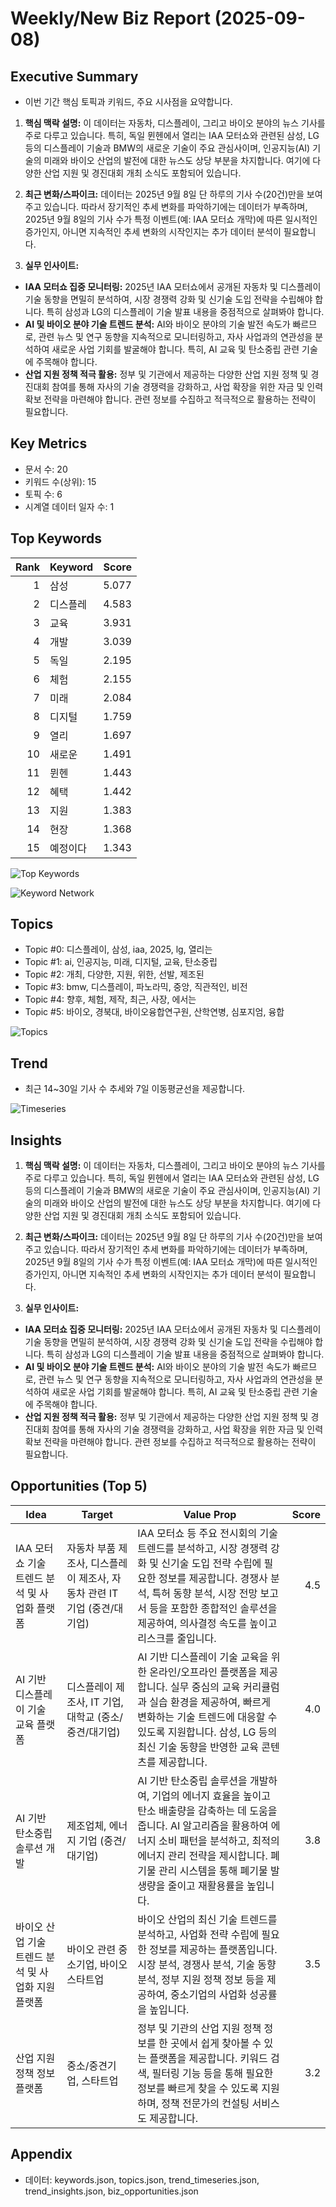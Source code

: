 # Weekly/New Biz Report (2025-09-08)

## Executive Summary

- 이번 기간 핵심 토픽과 키워드, 주요 시사점을 요약합니다.

1. **핵심 맥락 설명:**  이 데이터는 자동차, 디스플레이, 그리고 바이오 분야의 뉴스 기사를 주로 다루고 있습니다.  특히, 독일 뮌헨에서 열리는 IAA 모터쇼와 관련된 삼성, LG 등의 디스플레이 기술과 BMW의 새로운 기술이 주요 관심사이며, 인공지능(AI) 기술의 미래와 바이오 산업의 발전에 대한 뉴스도 상당 부분을 차지합니다.  여기에 다양한 산업 지원 및 경진대회 개최 소식도 포함되어 있습니다.


2. **최근 변화/스파이크:**  데이터는 2025년 9월 8일 단 하루의 기사 수(20건)만을 보여주고 있습니다.  따라서 장기적인 추세 변화를 파악하기에는 데이터가 부족하며, 2025년 9월 8일의 기사 수가 특정 이벤트(예: IAA 모터쇼 개막)에 따른 일시적인 증가인지, 아니면 지속적인 추세 변화의 시작인지는 추가 데이터 분석이 필요합니다.


3. **실무 인사이트:**

* **IAA 모터쇼 집중 모니터링:**  2025년 IAA 모터쇼에서 공개된 자동차 및 디스플레이 기술 동향을 면밀히 분석하여, 시장 경쟁력 강화 및 신기술 도입 전략을 수립해야 합니다.  특히 삼성과 LG의 디스플레이 기술 발표 내용을 중점적으로 살펴봐야 합니다.
* **AI 및 바이오 분야 기술 트렌드 분석:**  AI와 바이오 분야의 기술 발전 속도가 빠르므로, 관련 뉴스 및 연구 동향을 지속적으로 모니터링하고,  자사 사업과의 연관성을 분석하여 새로운 사업 기회를 발굴해야 합니다.  특히, AI 교육 및 탄소중립 관련 기술에 주목해야 합니다.
* **산업 지원 정책 적극 활용:**  정부 및 기관에서 제공하는 다양한 산업 지원 정책 및 경진대회 참여를 통해 자사의 기술 경쟁력을 강화하고, 사업 확장을 위한 자금 및 인력 확보 전략을 마련해야 합니다.  관련 정보를 수집하고 적극적으로 활용하는 전략이 필요합니다.

## Key Metrics

- 문서 수: 20
- 키워드 수(상위): 15
- 토픽 수: 6
- 시계열 데이터 일자 수: 1

## Top Keywords

| Rank | Keyword | Score |
|---:|---|---:|
| 1 | 삼성 | 5.077 |
| 2 | 디스플레 | 4.583 |
| 3 | 교육 | 3.931 |
| 4 | 개발 | 3.039 |
| 5 | 독일 | 2.195 |
| 6 | 체험 | 2.155 |
| 7 | 미래 | 2.084 |
| 8 | 디지털 | 1.759 |
| 9 | 열리 | 1.697 |
| 10 | 새로운 | 1.491 |
| 11 | 뮌헨 | 1.443 |
| 12 | 혜택 | 1.442 |
| 13 | 지원 | 1.383 |
| 14 | 현장 | 1.368 |
| 15 | 예정이다 | 1.343 |

![Top Keywords](fig/top_keywords.png)

![Keyword Network](fig/keyword_network.png)

## Topics

- Topic #0: 디스플레이, 삼성, iaa, 2025, lg, 열리는
- Topic #1: ai, 인공지능, 미래, 디지털, 교육, 탄소중립
- Topic #2: 개최, 다양한, 지원, 위한, 선발, 제조된
- Topic #3: bmw, 디스플레이, 파노라믹, 중앙, 직관적인, 비전
- Topic #4: 향후, 체험, 제작, 최근, 사장, 에서는
- Topic #5: 바이오, 경북대, 바이오융합연구원, 산학연병, 심포지엄, 융합

![Topics](fig/topics.png)

## Trend

- 최근 14~30일 기사 수 추세와 7일 이동평균선을 제공합니다.

![Timeseries](fig/timeseries.png)

## Insights

1. **핵심 맥락 설명:**  이 데이터는 자동차, 디스플레이, 그리고 바이오 분야의 뉴스 기사를 주로 다루고 있습니다.  특히, 독일 뮌헨에서 열리는 IAA 모터쇼와 관련된 삼성, LG 등의 디스플레이 기술과 BMW의 새로운 기술이 주요 관심사이며, 인공지능(AI) 기술의 미래와 바이오 산업의 발전에 대한 뉴스도 상당 부분을 차지합니다.  여기에 다양한 산업 지원 및 경진대회 개최 소식도 포함되어 있습니다.


2. **최근 변화/스파이크:**  데이터는 2025년 9월 8일 단 하루의 기사 수(20건)만을 보여주고 있습니다.  따라서 장기적인 추세 변화를 파악하기에는 데이터가 부족하며, 2025년 9월 8일의 기사 수가 특정 이벤트(예: IAA 모터쇼 개막)에 따른 일시적인 증가인지, 아니면 지속적인 추세 변화의 시작인지는 추가 데이터 분석이 필요합니다.


3. **실무 인사이트:**

* **IAA 모터쇼 집중 모니터링:**  2025년 IAA 모터쇼에서 공개된 자동차 및 디스플레이 기술 동향을 면밀히 분석하여, 시장 경쟁력 강화 및 신기술 도입 전략을 수립해야 합니다.  특히 삼성과 LG의 디스플레이 기술 발표 내용을 중점적으로 살펴봐야 합니다.
* **AI 및 바이오 분야 기술 트렌드 분석:**  AI와 바이오 분야의 기술 발전 속도가 빠르므로, 관련 뉴스 및 연구 동향을 지속적으로 모니터링하고,  자사 사업과의 연관성을 분석하여 새로운 사업 기회를 발굴해야 합니다.  특히, AI 교육 및 탄소중립 관련 기술에 주목해야 합니다.
* **산업 지원 정책 적극 활용:**  정부 및 기관에서 제공하는 다양한 산업 지원 정책 및 경진대회 참여를 통해 자사의 기술 경쟁력을 강화하고, 사업 확장을 위한 자금 및 인력 확보 전략을 마련해야 합니다.  관련 정보를 수집하고 적극적으로 활용하는 전략이 필요합니다.

## Opportunities (Top 5)

| Idea | Target | Value Prop | Score |
|---|---|---|---:|
| IAA 모터쇼 기술 트렌드 분석 및 사업화 플랫폼 | 자동차 부품 제조사, 디스플레이 제조사, 자동차 관련 IT 기업 (중견/대기업) | IAA 모터쇼 등 주요 전시회의 기술 트렌드를 분석하고, 시장 경쟁력 강화 및 신기술 도입 전략 수립에 필요한 정보를 제공합니다. 경쟁사 분석, 특허 동향 분석, 시장 전망 보고서 등을 포함한 종합적인 솔루션을 제공하여, 의사결정 속도를 높이고 리스크를 줄입니다. | 4.5 |
| AI 기반 디스플레이 기술 교육 플랫폼 | 디스플레이 제조사, IT 기업, 대학교 (중소/중견/대기업) | AI 기반 디스플레이 기술 교육을 위한 온라인/오프라인 플랫폼을 제공합니다. 실무 중심의 교육 커리큘럼과 실습 환경을 제공하여, 빠르게 변화하는 기술 트렌드에 대응할 수 있도록 지원합니다. 삼성, LG 등의 최신 기술 동향을 반영한 교육 콘텐츠를 제공합니다. | 4.0 |
| AI 기반 탄소중립 솔루션 개발 | 제조업체, 에너지 기업 (중견/대기업) | AI 기반 탄소중립 솔루션을 개발하여, 기업의 에너지 효율을 높이고 탄소 배출량을 감축하는 데 도움을 줍니다.  AI 알고리즘을 활용하여 에너지 소비 패턴을 분석하고, 최적의 에너지 관리 전략을 제시합니다. 폐기물 관리 시스템을 통해 폐기물 발생량을 줄이고 재활용률을 높입니다. | 3.8 |
| 바이오 산업 기술 트렌드 분석 및 사업화 지원 플랫폼 | 바이오 관련 중소기업, 바이오 스타트업 | 바이오 산업의 최신 기술 트렌드를 분석하고, 사업화 전략 수립에 필요한 정보를 제공하는 플랫폼입니다.  시장 분석, 경쟁사 분석, 기술 동향 분석, 정부 지원 정책 정보 등을 제공하여, 중소기업의 사업화 성공률을 높입니다. | 3.5 |
| 산업 지원 정책 정보 플랫폼 | 중소/중견기업, 스타트업 | 정부 및 기관의 산업 지원 정책 정보를 한 곳에서 쉽게 찾아볼 수 있는 플랫폼을 제공합니다.  키워드 검색, 필터링 기능 등을 통해 필요한 정보를 빠르게 찾을 수 있도록 지원하며,  정책 전문가의 컨설팅 서비스도 제공합니다. | 3.2 |

## Appendix

- 데이터: keywords.json, topics.json, trend_timeseries.json, trend_insights.json, biz_opportunities.json